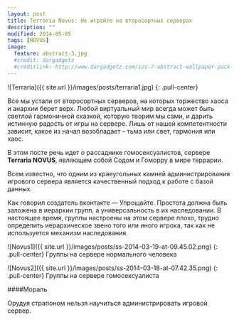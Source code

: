 ```yaml
---
layout: post
title: Terraria Novus: Не играйте на второсортных серверах
description: ""
modified: 2014-05-05
tags: [NOVUS]
image:
  feature: abstract-3.jpg
  #credit: dargadgetz
  #creditlink: http://www.dargadgetz.com/ios-7-abstract-wallpaper-pack-for-iphone-5-and-ipod-touch-retina/
---
```


![Terraria]({{ site.url }}/images/posts/terraria1.jpg)
{: .pull-center}

Все мы устали от второсортных серверов, на которых торжество хаоса и анархии берет верх. Любой виртуальный мир всегда может быть светлой гармоничной сказкой, которую творим мы сами, и дарить истинную радость от игры на сервере. Лишь от нашей компетентности зависит, какое из начал возобладает – тьма или свет, гармония или хаос.

В этом посте речь идет о рассаднике гомосексуалистов, сервере **Terraria NOVUS**, являющем собой Содом и Гоморру в мире террарии.

Всем известно, что одним из краеугольных камней администрирования игрового сервера является качественный подход к работе с базой данных.

Как говорил создатель вконтакте — Упрощайте. Простота должна быть заложена в иерархии групп, а универсальность в их наследовании. В настоящее время, группы настроены на этом сервере плохо, трудно определить иерархическое звено того или иного игрока, так как не используется механизм наследования.

![Novus1]({{ site.url }}/images/posts/ss-2014-03-19-at-09.45.02.png)
{: .pull-center}
Группы на сервере нормального человека

![Novus2]({{ site.url }}/images/posts/ss-2014-03-18-at-07.42.35.png)
{: .pull-center}
Группы на сервере гомосексуалиста

####Мораль

Орудуя страпоном нельзя научиться администрировать игровой сервер.
